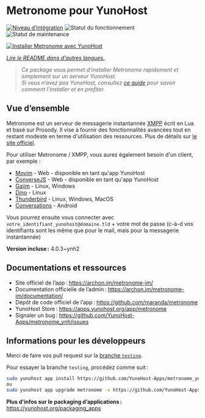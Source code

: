 <!--
Nota bene : ce README est automatiquement généré par <https://github.com/YunoHost/apps/tree/master/tools/readme_generator>
Il NE doit PAS être modifié à la main.
-->

# Metronome pour YunoHost

[![Niveau d’intégration](https://dash.yunohost.org/integration/metronome.svg)](https://ci-apps.yunohost.org/ci/apps/metronome/) ![Statut du fonctionnement](https://ci-apps.yunohost.org/ci/badges/metronome.status.svg) ![Statut de maintenance](https://ci-apps.yunohost.org/ci/badges/metronome.maintain.svg)

[![Installer Metronome avec YunoHost](https://install-app.yunohost.org/install-with-yunohost.svg)](https://install-app.yunohost.org/?app=metronome)

*[Lire le README dans d'autres langues.](./ALL_README.md)*

> *Ce package vous permet d’installer Metronome rapidement et simplement sur un serveur YunoHost.*  
> *Si vous n’avez pas YunoHost, consultez [ce guide](https://yunohost.org/install) pour savoir comment l’installer et en profiter.*

## Vue d’ensemble

Metronome est un serveur de messagerie instantannée [XMPP](https://fr.wikipedia.org/wiki/XMPP) écrit en Lua et basé sur Prosody. Il vise à fournir des fonctionnalités avancées tout en restant modeste en terme d'utilisation des ressources. Plus de détails sur [le site officiel](https://archon.im/metronome-im/).

Pour utiliser Metronome / XMPP, vous aurez également besoin d'un client, par exemple :

- [Movim](https://movim.eu) - Web - disponible en tant qu'app YunoHost
- [ConverseJS](https://conversejs.org) - Web - disponible en tant qu'app YunoHost
- [Gajim](https://gajim.org/) - Linux, Windows
- [Dino](https://dino.im) - Linux
- [Thunderbird](https://www.thunderbird.net/fr/) - Linux, Windows, MacOS
- [Conversations](https://conversations.im/) - Android

Vous pourrez ensuite vous connecter avec `votre_identifiant_yunohost@domaine.tld` + votre mot de passe (c-à-d vos identifiants sont les même que pour le mail, mais pour la messagerie instantannée)


**Version incluse :** 4.0.3~ynh2
## Documentations et ressources

- Site officiel de l’app : <https://archon.im/metronome-im/>
- Documentation officielle de l’admin : <https://archon.im/metronome-im/documentation/>
- Dépôt de code officiel de l’app : <https://github.com/maranda/metronome>
- YunoHost Store : <https://apps.yunohost.org/app/metronome>
- Signaler un bug : <https://github.com/YunoHost-Apps/metronome_ynh/issues>

## Informations pour les développeurs

Merci de faire vos pull request sur la [branche `testing`](https://github.com/YunoHost-Apps/metronome_ynh/tree/testing).

Pour essayer la branche `testing`, procédez comme suit :

```bash
sudo yunohost app install https://github.com/YunoHost-Apps/metronome_ynh/tree/testing --debug
ou
sudo yunohost app upgrade metronome -u https://github.com/YunoHost-Apps/metronome_ynh/tree/testing --debug
```

**Plus d’infos sur le packaging d’applications :** <https://yunohost.org/packaging_apps>
